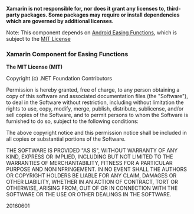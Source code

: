 **Xamarin is not responsible for, nor does it grant any licenses to, third-party packages. Some packages may require or install dependencies which are governed by additional licenses.**

Note: This component depends on [Android Easing Functions](https://github.com/daimajia/AnimationEasingFunctions), which is subject to the [MIT License](https://github.com/daimajia/AnimationEasingFunctions/blob/master/LICENSE)

### Xamarin Component for Easing Functions

**The MIT License (MIT)**

Copyright (c) .NET Foundation Contributors

Permission is hereby granted, free of charge, to any person obtaining a copy of this software and associated documentation files (the "Software"), to deal in the Software without restriction, including without limitation the rights to use, copy, modify, merge, publish, distribute, sublicense, and/or sell copies of the Software, and to permit persons to whom the Software is furnished to do so, subject to the following conditions:

The above copyright notice and this permission notice shall be included in all copies or substantial portions of the Software.

THE SOFTWARE IS PROVIDED "AS IS", WITHOUT WARRANTY OF ANY KIND, EXPRESS OR IMPLIED, INCLUDING BUT NOT LIMITED TO THE WARRANTIES OF MERCHANTABILITY, FITNESS FOR A PARTICULAR PURPOSE AND NONINFRINGEMENT. IN NO EVENT SHALL THE AUTHORS OR COPYRIGHT HOLDERS BE LIABLE FOR ANY CLAIM, DAMAGES OR OTHER LIABILITY, WHETHER IN AN ACTION OF CONTRACT, TORT OR OTHERWISE, ARISING FROM, OUT OF OR IN CONNECTION WITH THE SOFTWARE OR THE USE OR OTHER DEALINGS IN THE SOFTWARE.

20160601

